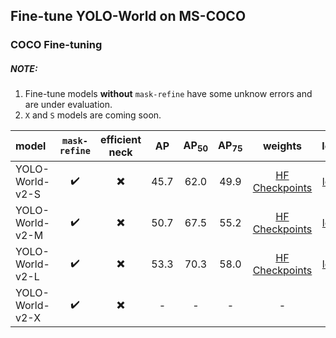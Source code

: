 ## Fine-tune YOLO-World on MS-COCO



### COCO Fine-tuning

##### NOTE:

1. Fine-tune models **without** `mask-refine` have some unknow errors and are under evaluation.
2. `X` and `S` models are coming soon.

| model | `mask-refine`| efficient neck |  AP | AP<sub>50</sub> | AP<sub>75</sub> | weights | log |
| :---- | :----------: |:-------------: | :-: | :--------------:| :-------------: |:------: | :-: |
| YOLO-World-v2-S | ✔️  | ✖️ | 45.7 | 62.0 | 49.9 | [HF Checkpoints](https://huggingface.co/wondervictor/YOLO-World/blob/main/yolo_world_v2_s_vlpan_bn_2e-4_80e_8gpus_mask-refine_finetune_coco_ep80-e6c2261e.pth) | [log](https://huggingface.co/wondervictor/YOLO-World/blob/main/yolo_world_v2_s_vlpan_bn_2e-4_80e_8gpus_mask-refine_finetune_coco_20240119_121515.log) |
| YOLO-World-v2-M | ✔️  | ✖️ | 50.7 | 67.5 | 55.2 | [HF Checkpoints](https://huggingface.co/wondervictor/YOLO-World/blob/main/yolo_world_v2_m_vlpan_bn_2e-4_80e_8gpus_mask-refine_finetune_coco_ep80-c6232481.pth) | [log](https://huggingface.co/wondervictor/YOLO-World/blob/main/yolo_world_v2_m_vlpan_bn_2e-4_80e_8gpus_mask-refine_finetune_coco_20240320_204957.log) |
| YOLO-World-v2-L | ✔️  | ✖️ | 53.3 | 70.3 | 58.0 | [HF Checkpoints](https://huggingface.co/wondervictor/YOLO-World/blob/main/yolo_world_v2_l_vlpan_bn_2e-4_80e_8gpus_mask-refine_finetune_coco_ep80-ac9177d6.pth) | [log](https://huggingface.co/wondervictor/YOLO-World/blob/main/yolo_world_v2_l_vlpan_bn_2e-4_80e_8gpus_mask-refine_finetune_coco_20240317_171126.log) |
| YOLO-World-v2-X | ✔️  | ✖️ | - | - | - | - | - |


